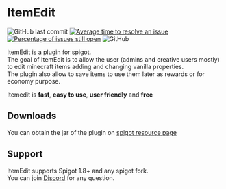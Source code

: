 # ItemEdit

![GitHub last commit](https://img.shields.io/github/last-commit/emanondev/ItemEdit)
[![Average time to resolve an issue](http://isitmaintained.com/badge/resolution/emanondev/ItemEdit.svg)](http://isitmaintained.com/project/emanondev/ItemEdit "Average time to resolve an issue")
[![Percentage of issues still open](http://isitmaintained.com/badge/open/emanondev/ItemEdit.svg)](http://isitmaintained.com/project/emanondev/ItemEdit "Percentage of issues still open")
![GitHub](https://img.shields.io/github/license/emanondev/ItemEdit)

ItemEdit is a plugin for spigot.<br>
The goal of ItemEdit is to allow the user (admins and creative users mostly) to edit minecraft items adding and changing
vanilla properties.<br>The plugin also allow to save items to use them later as rewards or for economy purpose.

Itemedit is **fast**, **easy to use**, **user friendly** and **free**

## Downloads

You can obtain the jar of the plugin
on [spigot resource page](https://www.spigotmc.org/resources/40993/history "spigot resource page")

## Support

ItemEdit supports Spigot 1.8+ and any spigot fork.<br>
You can join [Discord](https://discord.gg/YWtwqNME "Discord") for any question.
